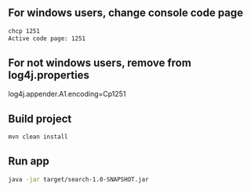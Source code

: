 ## For windows users, change console code page
```bash
chcp 1251
Active code page: 1251
```
## For not windows users, remove from log4j.properties
log4j.appender.A1.encoding=Cp1251

## Build project
```bash
mvn clean install
```
## Run app
```bash
java -jar target/search-1.0-SNAPSHOT.jar
```